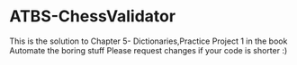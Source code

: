 # ATBS-ChessValidator
This is the solution to Chapter 5- Dictionaries,Practice Project 1 in the book Automate the boring stuff
Please request changes if your code is shorter :)
